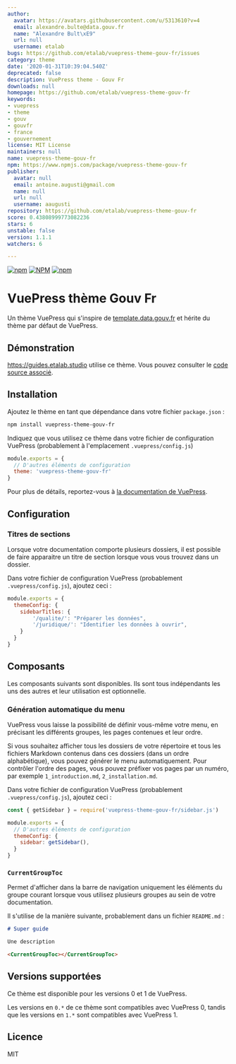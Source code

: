 ```yaml
---
author:
  avatar: https://avatars.githubusercontent.com/u/5313610?v=4
  email: alexandre.bulte@data.gouv.fr
  name: "Alexandre Bult\xE9"
  url: null
  username: etalab
bugs: https://github.com/etalab/vuepress-theme-gouv-fr/issues
category: theme
date: '2020-01-31T10:39:04.540Z'
deprecated: false
description: VuePress theme - Gouv Fr
downloads: null
homepage: https://github.com/etalab/vuepress-theme-gouv-fr
keywords:
- vuepress
- theme
- gouv
- gouvfr
- france
- gouvernement
license: MIT License
maintainers: null
name: vuepress-theme-gouv-fr
npm: https://www.npmjs.com/package/vuepress-theme-gouv-fr
publisher:
  avatar: null
  email: antoine.augusti@gmail.com
  name: null
  url: null
  username: aaugusti
repository: https://github.com/etalab/vuepress-theme-gouv-fr
score: 0.43808999773082236
stars: 6
unstable: false
version: 1.1.1
watchers: 6

---
```


[![npm](https://img.shields.io/npm/v/vuepress-theme-gouv-fr.svg?style=flat-square)](https://npmjs.org/package/vuepress-theme-gouv-fr "View this project on npm")
[![NPM](https://img.shields.io/npm/l/vuepress-theme-gouv-fr.svg?style=flat-square)](https://npmjs.org/package/vuepress-theme-gouv-fr "View this project on npm")
[![npm](https://img.shields.io/npm/dy/vuepress-theme-gouv-fr.svg?style=flat-square)](https://npmjs.org/package/vuepress-theme-gouv-fr "View this project on npm")

# VuePress thème Gouv Fr

Un thème VuePress qui s'inspire de [template.data.gouv.fr](https://template.data.gouv.fr) et hérite du thème par défaut de VuePress.

## Démonstration

https://guides.etalab.studio utilise ce thème. Vous pouvez consulter le [code source associé](https://github.com/etalab/guides).

## Installation

Ajoutez le thème en tant que dépendance dans votre fichier `package.json` :

```sh
npm install vuepress-theme-gouv-fr
```

Indiquez que vous utilisez ce thème dans votre fichier de configuration VuePress (probablement à l'emplacement `.vuepress/config.js`)

```javascript
module.exports = {
  // D'autres éléments de configuration
  theme: 'vuepress-theme-gouv-fr'
}
```

Pour plus de détails, reportez-vous à [la documentation de VuePress](https://vuepress.vuejs.org/theme/using-a-theme.html).

## Configuration

### Titres de sections
Lorsque votre documentation comporte plusieurs dossiers, il est possible de faire apparaitre un titre de section lorsque vous vous trouvez dans un dossier.

Dans votre fichier de configuration VuePress (probablement `.vuepress/config.js`), ajoutez ceci :
```javascript
module.exports = {
  themeConfig: {
    sidebarTitles: {
        '/qualite/': "Préparer les données",
        '/juridique/': "Identifier les données à ouvrir",
    }
  }
}
```

## Composants
Les composants suivants sont disponibles. Ils sont tous indépendants les uns des autres et leur utilisation est optionnelle.

### Génération automatique du menu
VuePress vous laisse la possibilité de définir vous-même votre menu, en précisant les différents groupes, les pages contenues et leur ordre.

Si vous souhaitez afficher tous les dossiers de votre répertoire et tous les fichiers Markdown contenus dans ces dossiers (dans un ordre alphabétique), vous pouvez générer le menu automatiquement. Pour contrôler l'ordre des pages, vous pouvez préfixer vos pages par un numéro, par exemple `1_introduction.md`, `2_installation.md`.

Dans votre fichier de configuration VuePress (probablement `.vuepress/config.js`), ajoutez ceci :
```javascript
const { getSidebar } = require('vuepress-theme-gouv-fr/sidebar.js')

module.exports = {
  // D'autres éléments de configuration
  themeConfig: {
    sidebar: getSidebar(),
  }
}
```

### `CurrentGroupToc`
Permet d'afficher dans la barre de navigation uniquement les éléments du groupe courant lorsque vous utilisez plusieurs groupes au sein de votre documentation.

Il s'utilise de la manière suivante, probablement dans un fichier `README.md` :
```md
# Super guide

Une description

<CurrentGroupToc></CurrentGroupToc>
```

## Versions supportées
Ce thème est disponible pour les versions 0 et 1 de VuePress.

Les versions en `0.*` de ce thème sont compatibles avec VuePress 0, tandis que les versions en `1.*` sont compatibles avec VuePress 1.

## Licence

MIT
